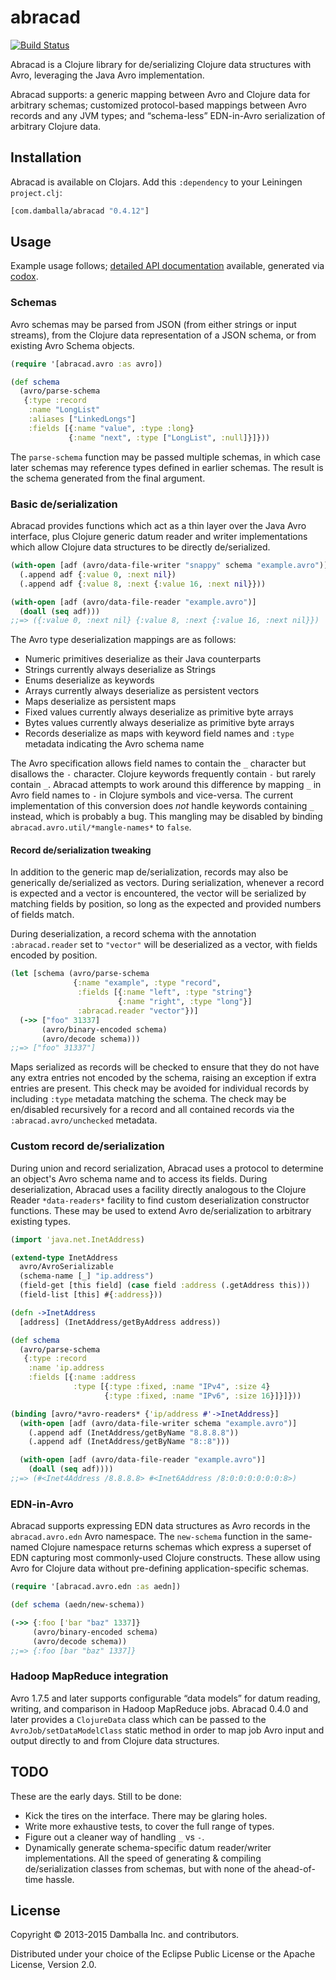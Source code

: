 # abracad

[![Build Status](https://secure.travis-ci.org/damballa/abracad.png)](http://travis-ci.org/damballa/abracad)

Abracad is a Clojure library for de/serializing Clojure data
structures with Avro, leveraging the Java Avro implementation.

Abracad supports: a generic mapping between Avro and Clojure data for
arbitrary schemas; customized protocol-based mappings between Avro
records and any JVM types; and “schema-less” EDN-in-Avro serialization
of arbitrary Clojure data.

## Installation

Abracad is available on Clojars.  Add this `:dependency` to your
Leiningen `project.clj`:

```clj
[com.damballa/abracad "0.4.12"]
```

## Usage

Example usage follows; [detailed API documentation][api] available,
generated via [codox][codox].

[api]: http://damballa.github.io/abracad/
[codox]: https://github.com/weavejester/codox

### Schemas

Avro schemas may be parsed from JSON (from either strings or input
streams), from the Clojure data representation of a JSON schema, or
from existing Avro Schema objects.

```clj
(require '[abracad.avro :as avro])

(def schema
  (avro/parse-schema
   {:type :record
    :name "LongList"
    :aliases ["LinkedLongs"]
    :fields [{:name "value", :type :long}
             {:name "next", :type ["LongList", :null]}]}))
```

The `parse-schema` function may be passed multiple schemas, in which
case later schemas may reference types defined in earlier schemas.
The result is the schema generated from the final argument.

### Basic de/serialization

Abracad provides functions which act as a thin layer over the Java
Avro interface, plus Clojure generic datum reader and writer
implementations which allow Clojure data structures to be directly
de/serialized.

```clj
(with-open [adf (avro/data-file-writer "snappy" schema "example.avro")]
  (.append adf {:value 0, :next nil})
  (.append adf {:value 8, :next {:value 16, :next nil}}))

(with-open [adf (avro/data-file-reader "example.avro")]
  (doall (seq adf)))
;;=> ({:value 0, :next nil} {:value 8, :next {:value 16, :next nil}})
```

The Avro type deserialization mappings are as follows:

  - Numeric primitives deserialize as their Java counterparts
  - Strings currently always deserialize as Strings
  - Enums deserialize as keywords
  - Arrays currently always deserialize as persistent vectors
  - Maps deserialize as persistent maps
  - Fixed values currently always deserialize as primitive byte arrays
  - Bytes values currently always deserialize as primitive byte arrays
  - Records deserialize as maps with keyword field names and `:type` metadata
    indicating the Avro schema name

The Avro specification allows field names to contain the `_` character but
disallows the `-` character.  Clojure keywords frequently contain `-` but rarely
contain `_`.  Abracad attempts to work around this difference by mapping `_` in
Avro field names to `-` in Clojure symbols and vice-versa.  The current
implementation of this conversion does *not* handle keywords containing `_`
instead, which is probably a bug.  This mangling may be disabled by binding
`abracad.avro.util/*mangle-names*` to `false`.

#### Record de/serialization tweaking

In addition to the generic map de/serialization, records may also be
generically de/serialized as vectors.  During serialization, whenever
a record is expected and a vector is encountered, the vector will be
serialized by matching fields by position, so long as the expected and
provided numbers of fields match.

During deserialization, a record schema with the annotation
`:abracad.reader` set to `"vector"` will be deserialized as a vector,
with fields encoded by position.

```clj
(let [schema (avro/parse-schema
              {:name "example", :type "record",
               :fields [{:name "left", :type "string"}
                        {:name "right", :type "long"}]
               :abracad.reader "vector"})]
  (->> ["foo" 31337]
       (avro/binary-encoded schema)
       (avro/decode schema)))
;;=> ["foo" 31337"]
```

Maps serialized as records will be checked to ensure that they do not
have any extra entries not encoded by the schema, raising an exception
if extra entries are present.  This check may be avoided for
individual records by including `:type` metadata matching the schema.
The check may be en/disabled recursively for a record and all
contained records via the `:abracad.avro/unchecked` metadata.

### Custom record de/serialization

During union and record serialization, Abracad uses a protocol to
determine an object's Avro schema name and to access its fields.
During deserialization, Abracad uses a facility directly analogous to
the Clojure Reader `*data-readers*` facility to find custom
deserialization constructor functions.  These may be used to extend
Avro de/serialization to arbitrary existing types.

```clj
(import 'java.net.InetAddress)

(extend-type InetAddress
  avro/AvroSerializable
  (schema-name [_] "ip.address")
  (field-get [this field] (case field :address (.getAddress this)))
  (field-list [this] #{:address}))

(defn ->InetAddress
  [address] (InetAddress/getByAddress address))

(def schema
  (avro/parse-schema
   {:type :record
    :name 'ip.address
    :fields [{:name :address
              :type [{:type :fixed, :name "IPv4", :size 4}
                     {:type :fixed, :name "IPv6", :size 16}]}]}))

(binding [avro/*avro-readers* {'ip/address #'->InetAddress}]
  (with-open [adf (avro/data-file-writer schema "example.avro")]
    (.append adf (InetAddress/getByName "8.8.8.8"))
    (.append adf (InetAddress/getByName "8::8")))

  (with-open [adf (avro/data-file-reader "example.avro")]
    (doall (seq adf))))
;;=> (#<Inet4Address /8.8.8.8> #<Inet6Address /8:0:0:0:0:0:0:8>)
```

### EDN-in-Avro

Abracad supports expressing EDN data structures as Avro records in the
`abracad.avro.edn` Avro namespace.  The `new-schema` function in the
same-named Clojure namespace returns schemas which express a superset
of EDN capturing most commonly-used Clojure constructs.  These allow
using Avro for Clojure data without pre-defining application-specific
schemas.

```clj
(require '[abracad.avro.edn :as aedn])

(def schema (aedn/new-schema))

(->> {:foo ['bar "baz" 1337]}
     (avro/binary-encoded schema)
     (avro/decode schema))
;;=> {:foo [bar "baz" 1337]}
```

### Hadoop MapReduce integration

Avro 1.7.5 and later supports configurable “data models” for datum
reading, writing, and comparison in Hadoop MapReduce jobs.  Abracad
0.4.0 and later provides a `ClojureData` class which can be passed to
the `AvroJob/setDataModelClass` static method in order to map job Avro
input and output directly to and from Clojure data structures.

## TODO

These are the early days.  Still to be done:

  - Kick the tires on the interface.  There may be glaring holes.
  - Write more exhaustive tests, to cover the full range of types.
  - Figure out a cleaner way of handling `_` vs `-`.
  - Dynamically generate schema-specific datum reader/writer
    implementations.  All the speed of generating & compiling
    de/serialization classes from schemas, but with none of the
    ahead-of-time hassle.

## License

Copyright © 2013-2015 Damballa Inc. and contributors.

Distributed under your choice of the Eclipse Public License or the
Apache License, Version 2.0.
